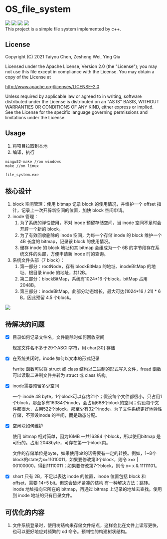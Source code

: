 # OS_file_system

<div align='left' >
<img src="https://img.shields.io/github/license/iamrice/OS_file_system.svg"/>
<img  src="https://img.shields.io/github/last-commit/iamrice/OS_file_system.svg"/>
<img src="https://img.shields.io/badge/language-c++-\#F34B7D.svg"/>
<img src="https://img.shields.io/github/repo-size/iamrice/OS_file_system.svg"/>
</div>
This project is a simple file system implemented by c++.

## License

Copyright (C) 2021 Taiyou Chen, Zesheng Wei, Ying Qiu

Licensed under the Apache License, Version 2.0 (the "License");
you may not use this file except in compliance with the License.
You may obtain a copy of the License at

http://www.apache.org/licenses/LICENSE-2.0

Unless required by applicable law or agreed to in writing, software
distributed under the License is distributed on an "AS IS" BASIS,
WITHOUT WARRANTIES OR CONDITIONS OF ANY KIND, either express or implied.
See the License for the specific language governing permissions and
limitations under the License.

## Usage

1. 将项目拉取到本地
2. 编译，执行

```
mingw32-make //on windows
make //on linux

file_system.exe
```

## 核心设计

1. block 空间管理：使用 bitmap 记录 block 的使用情况，并维护一个 offset 指针，记录上一次开辟新空间的位置，加快 block 空间申请。
2. inode 管理：
   1. 为了系统的弹性使用，不对 inode 预留存储空间，当 inode 空间不足时会开辟一个新的 block。
   2. 为了有效回收删除的 inode 空间，为每一个存储 inode 的 block 维护一个 4B 长度的 bitmap，记录该 block 的使用情况。
   3. 储存 inode 的 block 地址和其 bitmap 会组成为一个 6B 的字节段存在系统文件的头部，方便申请新 inode 时的查询。
3. 系统文件头部（7 block）：
   1. 第一部分：rootNode，存有 blockBitMap 的地址、inodeBitMap 的地址、根目录 inode 的地址，共12B。
   2. 第二部分：blockBitMap，系统有1024*16 个block，bitMap 占用 2048B。
   3. 第三部分：inodeBitMap，此部分动态增长，最大可达(1024*16 / 21) \* 6 B，因此预留 4.5 个block。

![](https://z3.ax1x.com/2021/06/01/2nxlcT.png)

<div display="none">

## 待解决的问题

- [x] 目录如何记录文件名，文件删除时如何回收空间

   规定文件名不多于29个ASCII字符，用 char[30] 存储

- [x] 在系统关闭时，inode 如何以文本的形式记录

   fwrite 函数可以将 struct 或 class 结构以二进制的形式写入文件，fread 函数可以读取二进制文件并转为 struct 或 class 结构。

- [x] inode需要预留多少空间

   一个 inode 48 byte，1个block可以存约21个；假设每个文件都很小，只占用1个block，那至多有16384个inode，会占用688个block的空间；假设每个文件都很大，占用522个block，那至少有32个inode。为了文件系统更好地弹性存储，不预设inode 的空间，而是动态分配。

- [x] 空闲块如何维护

   使用 bitmap 相对简单，因为16MB 一共16384 个block，所以使用bitmap 是可行的。占用 2048byte，可存在第一个block内。

   文件的存储单位是byte，如果使用bit的话需要有一定的转换。例如，1~8个block的state为x=11010011，如果要修改第3个block，则令 x=x | 00100000，得到11110011；如果要修改第7个block，则令 x= x & 11111101。

- [x] short 只有 2B，不足以表达 inode 的位置，inode 位置包括 block 和 offset，需要 14+5 bit。但这会破坏紧凑的结构
  有一种解决方法：跳转。inode 地址指向它所在的 bitmap，再通过 bitmap 上记录的地址去查找。使用到 inode 地址的只有目录文件。

</div>

## 可优化的内容

1. 文件系统登录时，使用树结构来存储文件结点，这样会比在文件上读写更快，也可以更好地应对频繁的 cd 命令。预判性的构建树状结构。
